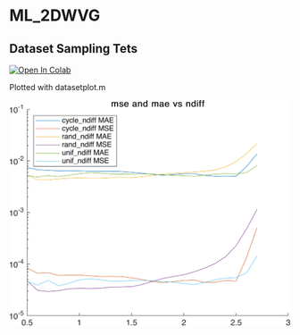 # ML_2DWVG

## Dataset Sampling Tets

[![Open In Colab](https://colab.research.google.com/assets/colab-badge.svg)](https://colab.research.google.com/github/exc4l/ML_2DWVG/blob/main/Dataset_Tests.ipynb)

Plotted with datasetplot.m

![](https://github.com/exc4l/ML_2DWVG/blob/main/mse_mae_ndiff.png)